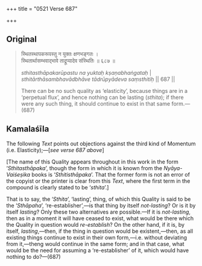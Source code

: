 +++
title = "0521 Verse 687"

+++
## Original 
>
> स्थितस्थापकरूपस्तु न युक्तः क्षणभङ्गतः ।  
> स्थितार्थासम्भवाद्भावे ताद्रूप्यादेव संस्थितिः ॥ ६८७ ॥ 
>
> *sthitasthāpakarūpastu na yuktaḥ kṣaṇabhaṅgataḥ* \|  
> *sthitārthāsambhavādbhāve tādrūpyādeva saṃsthitiḥ* \|\| 687 \|\| 
>
> There can be no such quality as ‘elasticity’, because things are in a ‘perpetual flux’, and hence nothing can be lasting (*sthita*); if there were any such thing, it should continue to exist in that same form.—(687)



## Kamalaśīla

The following *Text* points out objections against the third kind of Momentum (i.e. Elasticity);—[*see verse 687 above*]

[The name of this Quality appears throughout in this work in the form ‘*Sthitasthāpaka*’, though the form in which it is known from the *Nyāya-Vaiśeṣika* books is ‘*Sthitisthāpaka*’. That the former form is not an error of the copyist or the printer is clear from this *Text*, where the first term in the compound is clearly stated to be ‘*sthita*’.]

That is to say, the ‘*Sthita*’, ‘lasting’, thing, of which this Quality is said to be the ‘*Sthāpaha*’, ‘re-establisher’,—is that thing by itself *not-lasting*? Or is it by itself *lasting*? Only these two alternatives are possible.—If it is *not-lasting*, then as in a moment it will have ceased to exist, what would be there which the Quality in question would *re-establish*? On the other hand, if it is, by itself, *lasting*,—then, if the thing in question would be existent,—then, as all existing things continue to exist in their own form,—i.e. without deviating from it,—theng would continue in the same form; and in that case, what would be the need for assuming a ‘re-establisher’ of it, which would have nothing to do?—(687)


